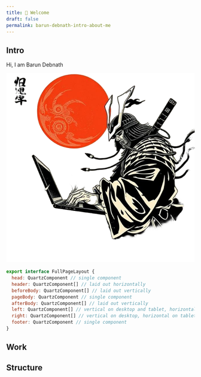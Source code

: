 ```yaml
---
title: 👋 Welcome
draft: false
permalink: barun-debnath-intro-about-me
---
```


## Intro
Hi, I am Barun Debnath

![My inspiration](./attachments/about-me.png)


```js
export interface FullPageLayout {
  head: QuartzComponent // single component
  header: QuartzComponent[] // laid out horizontally
  beforeBody: QuartzComponent[] // laid out vertically
  pageBody: QuartzComponent // single component
  afterBody: QuartzComponent[] // laid out vertically
  left: QuartzComponent[] // vertical on desktop and tablet, horizontal on mobile
  right: QuartzComponent[] // vertical on desktop, horizontal on tablet and mobile
  footer: QuartzComponent // single component
}
```

## Work

## Structure
